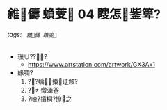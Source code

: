 ﻿---
layout: default
---

# 雓儔 蝜芰 04 瞍怎鈭箄?


###### tags: `_雓儔 蝜芰`

* 璅∪???
  * https://www.artstation.com/artwork/GX3Ax1
* 蝝啁?
  1. ??蝺撠迂頠?
  2. ? 憿湧爸
  3. ?喳?撌桐?憭之
